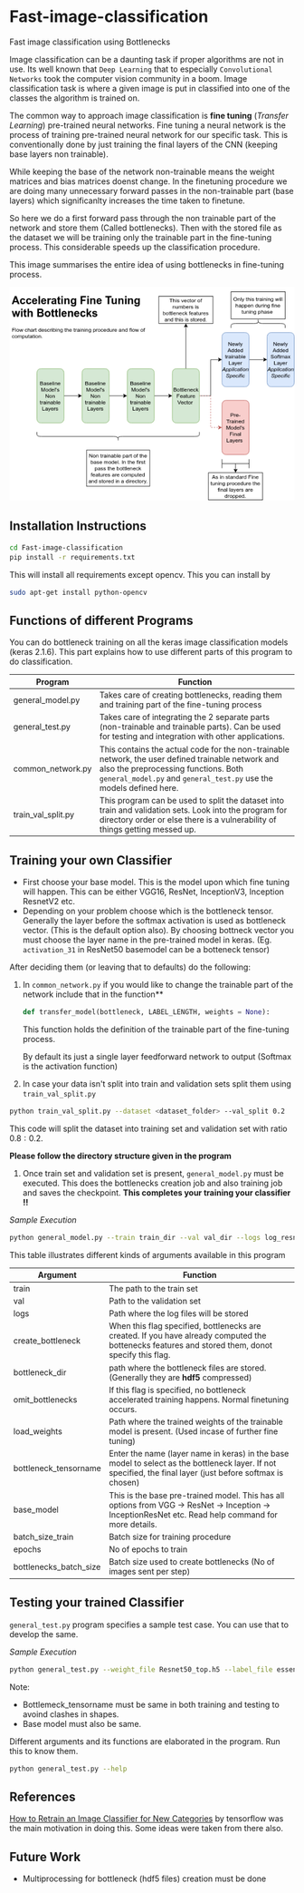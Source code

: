 # Fast-image-classification
Fast image classification using Bottlenecks

Image classification can be a daunting task if proper algorithms are not in use. Its well known that `Deep Learning` that to especially `Convolutional Networks` took the computer vision community in a boom. Image classification task is where a given image is put in classified into one of the classes the algorithm is trained on. 


The common way to approach image classification is **fine tuning** (*Transfer Learning*) pre-trained neural networks. Fine tuning a neural network is the process of training pre-trained neural network for our specific task. This is conventionally done by just training the final layers of the CNN (keeping base layers non trainable). 

While keeping the base of the network non-trainable means the weight matrices and bias matrices doenst change. In the finetuning procedure we are doing many unnecessary forward passes in the non-trainable part (base layers) which significanlty increases the time taken to finetune. 

So here we do a first forward pass through the non trainable part of the network and store them (Called bottlenecks). Then with the stored file as the dataset we will be training only the trainable part in the fine-tuning process. This considerable speeds up the classification procedure.

This image summarises the entire idea of using bottlenecks in fine-tuning process.

![image_describing_bottleneck_learning](./images/bottlenecks.png)

## Installation Instructions

```bash
cd Fast-image-classification
pip install -r requirements.txt
```

This will install all requirements except opencv. This you can install by 

```bash
sudo apt-get install python-opencv
```

## Functions of different Programs

You can do bottleneck training on all the keras image classification models (keras 2.1.6). This part explains how to use different parts of this program to do classification.

| Program | Function
--- | ---
 general_model.py | Takes care of creating bottlenecks, reading them and training part of the fine-tuning process
 general_test.py | Takes care of integrating the 2 separate parts (non-trainable and trainable parts). Can be used for testing and integration with other applications.
 common_network.py | This contains the actual code for the non-trainable network, the user defined trainable network and also the preprocessing functions. Both `general_model.py` and `general_test.py` use the models defined here.
train_val_split.py | This program can be used to split the dataset into train and validation sets. Look into the program for directory order or else there is a vulnerability of things getting messed up.

## Training your own Classifier

* First choose your base model. This is the model upon which fine tuning will happen. This can be either VGG16, ResNet, InceptionV3, Inception ResnetV2 etc.
* Depending on your problem choose which is the bottleneck tensor. Generally the layer before the softmax activation is used as bottleneck vector. (This is the default option also). By choosing bottneck vector you must choose the layer name in the pre-trained model in keras. (Eg. `activation_31` in ResNet50 basemodel can be a botteneck tensor)

After deciding them (or leaving that to defaults) do the following:

1. In `common_network.py` if you would like to change the trainable part of the network include that in the function**

    ```python
    def transfer_model(bottleneck, LABEL_LENGTH, weights = None):
    ```
    This function holds the definition of the trainable part of the fine-tuning process. 

    By default its just a single layer feedforward network to output (Softmax is the activation function)

2. In case your data isn't split into train and validation sets split them using `train_val_split.py`

```bash
python train_val_split.py --dataset <dataset_folder> --val_split 0.2
```

This code will split the dataset into training set and validation set with ratio $0.8:0.2$.

**Please follow the directory structure given in the program**

1. Once train set and validation set is present, `general_model.py` must be executed. This does the bottlenecks creation job and also training job and saves the checkpoint. **This completes your training your classifier !!**

_Sample Execution_
```bash
python general_model.py --train train_dir --val val_dir --logs log_resnet --bottleneck_dir bottlenecks  --base_model resnet50 --bottlenecks_batch_size 100 --epochs 1 --bottleneck_tensorname activation_31
```

This table illustrates different kinds of arguments available in this program

| Argument | Function |
|---|---|
train | The path to the train set
val | Path to the validation set
logs | Path where the log files will be stored
create_bottleneck | When this flag specified, bottlenecks are created. If you have already computed the bottenecks features and stored them, donot specify this flag.
bottleneck_dir | path where the bottleneck files are stored. (Generally they are **hdf5** compressed)
omit_bottlenecks | If this flag is specified, no bottleneck accelerated training happens. Normal finetuning occurs.
load_weights | Path where the trained weights of the trainable model is present. (Used incase of further fine tuning)
bottleneck_tensorname | Enter the name (layer name in keras) in the base model to select as the bottleneck layer. If not specified, the final layer (just before softmax is chosen)
base_model | This is the base pre-trained model. This has all options from VGG -> ResNet -> Inception -> InceptionResNet etc. Read help command for more details.
batch_size_train | Batch size for training procedure
epochs | No of epochs to train
bottlenecks_batch_size | Batch size used to create bottlenecks (No of images sent per step)

## Testing your trained Classifier

`general_test.py` program specifies a sample test case. You can use that to develop the same. 

_Sample Execution_
```bash
python general_test.py --weight_file Resnet50_top.h5 --label_file essential_files/label_map.json --img_dir val_dir/daisy --base_model resnet50 --bottleneck_tensorname activation_31
```
Note:
* Bottlemeck_tensorname must be same in both training and testing to avoind clashes in shapes.
* Base model must also be same.

Different arguments and its functions are elaborated in the program. Run this to know them.

```bash
python general_test.py --help
```
## References

[How to Retrain an Image Classifier for New Categories](https://www.tensorflow.org/tutorials/image_retraining)  by tensorflow was the main motivation in doing this. Some ideas were taken from there also.

## Future Work

- Multiprocessing for bottleneck (hdf5 files) creation must be done